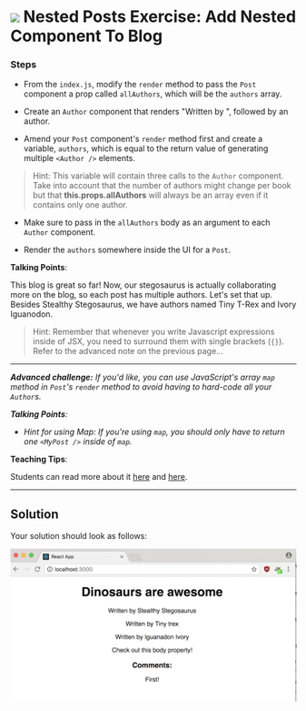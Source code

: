 # ![](https://ga-dash.s3.amazonaws.com/production/assets/logo-9f88ae6c9c3871690e33280fcf557f33.png) Nested Posts Exercise: Add Nested Component To Blog


### Steps

* From the `index.js`, modify the `render` method to pass the `Post` component a prop called `allAuthors`, which will be the `authors` array.

* Create an `Author` component that renders "Written by ", followed by an author.

* Amend your `Post` component's `render` method first and create a variable, `authors`, which is equal to the return value of generating multiple `<Author />` elements.

> Hint: This variable will contain three calls to the `Author` component.  Take into account that the number of authors might change per book but that **this.props.allAuthors** will always be an array even if it contains only one author. 

* Make sure to pass in the `allAuthors` body as an argument to each `Author` component.

* Render the `authors` somewhere inside the UI for a `Post`.


<aside class="notes">

**Talking Points**:


This blog is great so far! Now, our stegosaurus is actually collaborating more on the blog, so each post has multiple authors. Let's set that up. Besides Stealthy Stegosaurus, we have authors named Tiny T-Rex and Ivory Iguanodon.


> Hint: Remember that whenever you write Javascript expressions inside of JSX, you need to surround them with single brackets (`{}`). Refer to the advanced note on the previous page...

</aside>

---

<i><strong>Advanced challenge:</strong> If you'd like, you can use JavaScript's array `map` method in `Post`'s `render` method to avoid having to hard-code all your `Author`s. 

<aside class="notes">

**Talking Points**:

- Hint for using Map:</strong> If you're using `map`, you should only have to return one `<MyPost />` inside of `map`.</i>

**Teaching Tips**:

Students can read more about it [here](https://developer.mozilla.org/en-US/docs/Web/JavaScript/Reference/Global_Objects/Array/map) and [here](http://cryto.net/~joepie91/blog/2015/05/04/functional-programming-in-javascript-map-filter-reduce/).

</aside>

---

## Solution

Your solution should look as follows:

![Solution for Project](images/nestedsolution.png)
